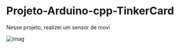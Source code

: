 # Projeto-Arduino-cpp-TinkerCard

  Nesse projeto, realizei um sensor de movi
  
![imag](https://github.com/user-attachments/assets/a318b6ee-bb10-40b8-add4-95fb8471fec1)
